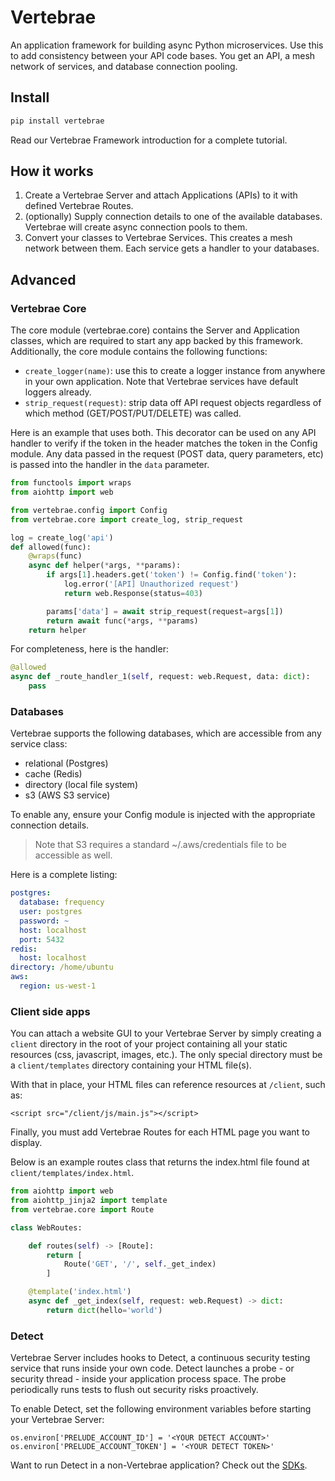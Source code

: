 # Vertebrae

An application framework for building async Python microservices. Use this to add consistency between your API code bases.
You get an API, a mesh network of services, and database connection pooling.

## Install

```bash
pip install vertebrae
```

Read our Vertebrae Framework introduction for a complete tutorial.

## How it works

1. Create a Vertebrae Server and attach Applications (APIs) to it with defined Vertebrae Routes.
2. (optionally) Supply connection details to one of the available databases. Vertebrae will create async connection pools to them.
3. Convert your classes to Vertebrae Services. This creates a mesh network between them. Each service gets a handler to your databases.

## Advanced

### Vertebrae Core

The core module (vertebrae.core) contains the Server and Application classes, which are required to start any app
backed by this framework. Additionally, the core module contains the following functions:

- ```create_logger(name)```: use this to create a logger instance from anywhere in your own application. Note that Vertebrae services have default loggers already.
- ```strip_request(request)```: strip data off API request objects regardless of which method (GET/POST/PUT/DELETE) was called.

Here is an example that uses both. This decorator can be used on any API handler to verify if the token in the header 
matches the token in the Config module. Any data passed in the request (POST data, query parameters, etc) is passed 
into the handler in the ```data``` parameter.

```python
from functools import wraps
from aiohttp import web

from vertebrae.config import Config
from vertebrae.core import create_log, strip_request

log = create_log('api')
def allowed(func):
    @wraps(func)
    async def helper(*args, **params):
        if args[1].headers.get('token') != Config.find('token'):
            log.error('[API] Unauthorized request')
            return web.Response(status=403)

        params['data'] = await strip_request(request=args[1])
        return await func(*args, **params)
    return helper
```

For completeness, here is the handler:
```python
@allowed
async def _route_handler_1(self, request: web.Request, data: dict):
    pass
```

### Databases

Vertebrae supports the following databases, which are accessible from any service class:

- relational (Postgres)
- cache (Redis)
- directory (local file system)
- s3 (AWS S3 service)

To enable any, ensure your Config module is injected with the appropriate connection details. 

> Note that S3 requires a standard ~/.aws/credentials file to be accessible as well. 

Here is a complete listing:

```yaml
postgres:
  database: frequency
  user: postgres
  password: ~
  host: localhost
  port: 5432
redis:
  host: localhost
directory: /home/ubuntu
aws:
  region: us-west-1
```

### Client side apps

You can attach a website GUI to your Vertebrae Server by simply creating a ```client``` directory in
the root of your project containing all your static resources (css, javascript, images, etc.). The only special
directory must be a ```client/templates``` directory containing your HTML file(s).

With that in place, your HTML files can reference resources at ```/client```, such as:

```angular2html
<script src="/client/js/main.js"></script>
```

Finally, you must add Vertebrae Routes for each HTML page you want to display. 

Below is an example routes class that returns the index.html file found at ```client/templates/index.html```.

```python
from aiohttp import web
from aiohttp_jinja2 import template
from vertebrae.core import Route

class WebRoutes:

    def routes(self) -> [Route]:
        return [
            Route('GET', '/', self._get_index)
        ]

    @template('index.html')
    async def _get_index(self, request: web.Request) -> dict:
        return dict(hello='world')
```

### Detect 

Vertebrae Server includes hooks to Detect, a continuous security testing service that runs inside your own code. Detect launches a probe - or security thread - inside your application process space. The probe periodically runs tests to flush out security risks proactively.

To enable Detect, set the following environment variables before starting your Vertebrae Server:
```
os.environ['PRELUDE_ACCOUNT_ID'] = '<YOUR DETECT ACCOUNT>'
os.environ['PRELUDE_ACCOUNT_TOKEN'] = '<YOUR DETECT TOKEN>'
```

Want to run Detect in a non-Vertebrae application? Check out the [SDKs](https://github.com/preludeorg/detect-clients).
